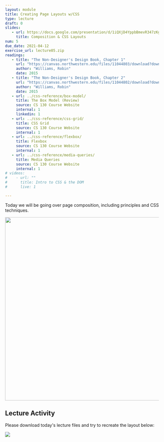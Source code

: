 ```yaml
---
layout: module
title: Creating Page Layouts w/CSS
type: lecture
draft: 0
slides:
   - url: https://docs.google.com/presentation/d/1iQXjD4YppbBmevR347zKg41ZGYjQ2EbE1CKDji485uY/edit?usp=sharing
     title: Composition & CSS Layouts
num: 5
due_date: 2021-04-12
exercise_url: lecture05.zip
readings:
   - title: "The Non-Designer's Design Book, Chapter 1"
     url: "https://canvas.northwestern.edu/files/11044803/download?download_frd=1"
     author: "Williams, Robin" 
     date: 2015
   - title: "The Non-Designer's Design Book, Chapter 2"
     url: "https://canvas.northwestern.edu/files/11044802/download?download_frd=1"
     author: "Williams, Robin" 
     date: 2015
   - url: ../css-reference/box-model/
     title: The Box Model (Review)
     source: CS 130 Course Website
     internal: 1
     linkedin: 1
   - url: ../css-reference/css-grid/
     title: CSS Grid
     source: CS 130 Course Website
     internal: 1
   - url: ../css-reference/flexbox/
     title: Flexbox
     source: CS 130 Course Website
     internal: 1
   - url: ../css-reference/media-queries/
     title: Media Queries
     source: CS 130 Course Website
     internal: 1
# videos:
#    - url: ""
#      title: Intro to CSS & the DOM
#      live: 1

---
```

Today we will be going over page composition, including principles and CSS techniques.

<img style="width:600px;display:block;margin:auto;" src="{{site.baseurl}}/assets/images/lecture12/composition.png" />

## Lecture Activity

Please download today's lecture files and try to recreate the layout below: 

<img class="img medium" src="{{site.baseurl}}/assets/images/lectures/lecture05.gif" /> 